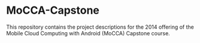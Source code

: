 MoCCA-Capstone
==============

This repository contains the project descriptions for the 2014
offering of the Mobile Cloud Computing with Android (MoCCA) Capstone
course.
